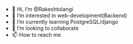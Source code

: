 - 👋 Hi, I’m @Rakeshtolangi
- 👀 I’m interested in web-development(Backend)
- 🌱 I’m currently learning PostgreSQL/django
- 💞️ I’m looking to collaborate 
- 📫 How to reach me 

<!---
Rakeshtolangi/Rakeshtolangi is a ✨ special ✨ repository because its `README.md` (this file) appears on your GitHub profile.
You can click the Preview link to take a look at your changes.
--->

